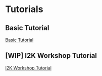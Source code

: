 # Tutorials

## Basic Tutorial
 [Basic Tutorial](/basic_tutorial)
## [WIP] I2K Workshop Tutorial
[I2K Workshop Tutorial](/i2k_tutorial)